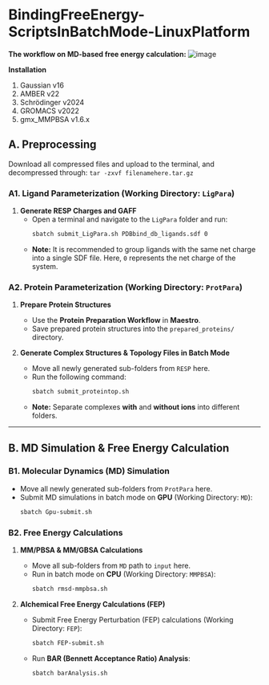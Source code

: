 # BindingFreeEnergy-ScriptsInBatchMode-LinuxPlatform

**The workflow on MD-based free energy calculation:**
![image](https://github.com/user-attachments/assets/89bd4b4a-b22a-4334-b788-4a94d79c9407)

**Installation**
1. Gaussian v16
2. AMBER v22
3. Schrödinger v2024
4. GROMACS v2022
5. gmx_MMPBSA v1.6.x

## **A. Preprocessing**  
Download all compressed files and upload to the terminal, and decompressed through: `tar -zxvf filenamehere.tar.gz`

### **A1. Ligand Parameterization (Working Directory: `LigPara`)**  
1. **Generate RESP Charges and GAFF**  
   - Open a terminal and navigate to the `LigPara` folder and run:  
     ```bash
     sbatch submit_LigPara.sh PDBbind_db_ligands.sdf 0
     ```  
   - **Note:** It is recommended to group ligands with the same net charge into a single SDF file. Here, `0` represents the net charge of the system. 

### **A2. Protein Parameterization (Working Directory: `ProtPara`)**  
1. **Prepare Protein Structures**  
   - Use the **Protein Preparation Workflow** in **Maestro**.  
   - Save prepared protein structures into the `prepared_proteins/` directory.  

2. **Generate Complex Structures & Topology Files in Batch Mode**  
   - Move all newly generated sub-folders from `RESP` here.
   - Run the following command:  
     ```bash
     sbatch submit_proteintop.sh
     ```  
   - **Note:** Separate complexes **with** and **without ions** into different folders.  

---

## **B. MD Simulation & Free Energy Calculation**  

### **B1. Molecular Dynamics (MD) Simulation**  
- Move all newly generated sub-folders from `ProtPara` here.
- Submit MD simulations in batch mode on **GPU** (Working Directory: `MD`):  
  ```bash
  sbatch Gpu-submit.sh
  ```

### **B2. Free Energy Calculations**  

1. **MM/PBSA & MM/GBSA Calculations**  
   - Move all sub-folders from `MD` path to `input` here.
   - Run in batch mode on **CPU** (Working Directory: `MMPBSA`):  
     ```bash
     sbatch rmsd-mmpbsa.sh
     ```

2. **Alchemical Free Energy Calculations (FEP)**  
   - Submit Free Energy Perturbation (FEP) calculations (Working Directory: `FEP`):  
     ```bash
     sbatch FEP-submit.sh
     ```  
   - Run **BAR (Bennett Acceptance Ratio) Analysis**:  
     ```bash
     sbatch barAnalysis.sh
     ```
